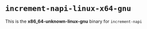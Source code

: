 # `increment-napi-linux-x64-gnu`

This is the **x86_64-unknown-linux-gnu** binary for `increment-napi`
